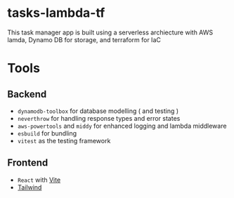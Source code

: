 # tasks-lambda-tf

This task manager app is built using a serverless archiecture with AWS lamda, Dynamo DB for storage, and terraform for IaC

# Tools

## Backend

- `dynamodb-toolbox` for database modelling ( and testing )
- `neverthrow` for handling response types and error states
- `aws-powertools` and `middy` for enhanced logging and lambda middleware
- `esbuild` for bundling
- `vitest` as the testing framework

## Frontend

- `React` with [Vite](vite.dev)
- [Tailwind](tailwindui.com)
